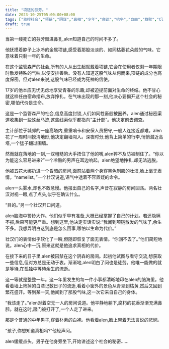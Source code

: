 ```yaml
---
title: "项链的芬芳。"
date: 2023-10-25T05:00:00+08:00
tags: ["监控社会","项链","阴谋","真相","少年","命运","抗争","自由","救赎","Claude"]
draft: true
--- 
```


当第一缕死亡的芬芳飘进鼻孔,alen知道自己的时间不多了。

他抚摸着脖子上冰冷的金属项链,感受着那股淡淡的、如同枯萎花朵般的气味。它意味着只剩一年的生命。

在这个监管森严的社会,所有的人从出生起就戴着项链,它会在使用者仅剩一年期限时散发特殊的气味,以便安排善后。没有人知道这股气味从何而来,项链的成分也高度保密。但对alen来说,这股气味已经成为死神的信使。

17岁的他本应无忧无虑地享受青春的乐趣,却被迫提前面对生命的终结。他不甘心就这样任由宿命摆布,放弃挣扎。在气味出现的那一刻,他决心要揭开这个社会的秘密,哪怕代价是生命。

这是一个监管森严的社会,信息高度封锁,人们如同牲畜般被圈养。alen通过秘密渠道收集到一些蛛丝马迹,这些线索似乎都指向“主计部”。他决定前去调查。

主计部位于城郊的一座高塔内,重重哨卡和安保人员把守,一般人连接近都难。alen花了一周时间摸清地形,他决定翻墙闯入。深夜时分,他背上简单的行李,悄悄潜近高塔,一个猛子翻过围墙。

然而就在落地的一刻,一双粗糙的大手捂住了他的嘴,alen猝不及防被制住了。“你以为能这么容易进来?”一个冷酷的男声在耳边响起。alen绝望地挣扎,却无法逃脱。

他被五花大绑扔进一个昏暗的房间,面前站着两个身穿黑色制服的壮汉,脸上毫无表情。“namelist。”一个壮汉说道,语气中透着不容置疑的命令。

alen一头雾水,却也不敢怠慢。他报出自己的名字,声音在寂静的房间回荡。两名壮汉对视一眼,点了点头,似乎在确认什么。 

“目的。”另一个壮汉开口问道。

alen脑海中警铃大作。他们似乎早有准备,大概已经掌握了自己的计划。若还隐瞒不报,后果可能更严重。想到这里,他决定实话实说:“我闻到项链散发的气味了,余生不多。我想弄明白这到底是怎么回事,哪怕以生命为代价。”

壮汉们的表情似乎软化了一瞬,但随即恢复了面无表情。“你回不去了。”他们简短地说。alen心中一沉,原来这就是他追求真相的代价。

在接下来的日子里,alen被囚禁在这个阴森的房间。起初他试图与看守交流,想获取一些信息,但对方总是无动于衷。渐渐地,alen明白了问也是徒劳。他唯一能做的就是等待,在孤独中等待余生的流逝。

这一等就是整整一年。这一年里发生的每一件小事都清晰地印在alen的脑海里。他看着墙上筛掉的白漆记数日子的流逝,看着小窗外的景色从青翠到枯黄,然后又回到繁花盛开。等到某一天,他闻到了那股气味,这一次它来自自己的身体。

“我该走了。”alen对着空无一人的房间说道。他平静地躺下,腐朽的花香渐渐充满鼻腔。就在这时,房门被打开了,一个人走了进来。

那是个普通的中年男子,穿着朴素的白袍。他看着alen,脸上带着无法言说的悲悯。

“孩子,你想知道真相吗?”他轻声问。

alen缓缓点头。男子在他身旁坐下,开始讲述这个社会的秘密......

